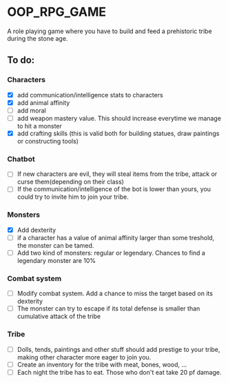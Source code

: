 # OOP_RPG_GAME

A role playing game where you have to build and feed a prehistoric tribe during the stone age. 

## To do: ##
### Characters ###
- [x] add communication/intelligence stats to characters
- [x] add animal affinity
- [ ] add moral 
- [ ] add weapon mastery value. This should increase everytime we manage to hit a monster
- [x] add crafting skills (this is valid both for building statues, draw paintings or constructing tools)

### Chatbot ### 
- [ ] If new characters are evil, they will steal items from the tribe, attack or curse them(depending on their class)
- [ ] If the communication/intelligence of the bot is lower than yours, you could try to invite him to join your tribe. 

### Monsters ### 
- [x] Add dexterity
- [ ] if a character has a value of animal affinity larger than some treshold, the monster can be tamed.
- [ ] Add two kind of monsters: regular or legendary. Chances to find a legendary monster are 10%

### Combat system ### 
- [ ] Modify combat system. Add a chance to miss the target based on its dexterity
- [ ] The monster can try to escape if its total defense is smaller than cumulative attack of the tribe

### Tribe ### 
- [ ] Dolls, tends, paintings and other stuff should add prestige to your tribe, making other character more eager to join you.
- [ ] Create an inventory for the tribe with meat, bones, wood, ...
- [ ] Each night the tribe has to eat. Those who don't eat take 20 pf damage.
